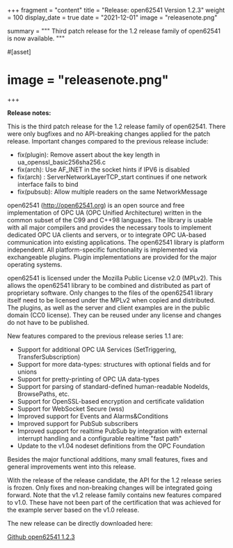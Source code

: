 +++
fragment = "content"
title = "Release: open62541 Version 1.2.3"
weight = 100
display_date = true
date = "2021-12-01"
image = "releasenote.png"

summary = """
Third patch release for the 1.2 release family of open62541 is now available.
"""


#[asset]
#  image = "releasenote.png"
+++


**Release notes:**

This is the third patch release for the 1.2 release family of open62541.
There were only bugfixes and no API-breaking changes applied for the patch release.
Important changes compared to the previous release include:

* fix(plugin): Remove assert about the key length in ua_openssl_basic256sha256.c
* fix(arch): Use AF_INET in the socket hints if IPV6 is disabled
* fix(arch) : ServerNetworkLayerTCP_start continues if one network interface fails to bind
* fix(pubsub): Allow multiple readers on the same NetworkMessage

open62541 (http://open62541.org) is an open source and free implementation of OPC UA (OPC Unified Architecture) written in the common subset of the C99 and C++98 languages. The library is usable with all major compilers and provides the necessary tools to implement dedicated OPC UA clients and servers, or to integrate OPC UA-based communication into existing applications. The open62541 library is platform independent. All platform-specific functionality is implemented via exchangeable plugins. Plugin implementations are provided for the major operating systems.

open62541 is licensed under the Mozilla Public License v2.0 (MPLv2). This allows the open62541 library to be combined and distributed as part of proprietary software. Only changes to the files of the open62541 library itself need to be licensed under the MPLv2 when copied and distributed. The plugins, as well as the server and client examples are in the public domain (CC0 license). They can be reused under any license and changes do not have to be published.

New features compared to the previous release series 1.1 are:

* Support for additional OPC UA Services (SetTriggering, TransferSubscription)
* Support for more data-types: structures with optional fields and for unions
* Support for pretty-printing of OPC UA data-types
* Support for parsing of standard-defined human-readable NodeIds, BrowsePaths, etc.
* Support for OpenSSL-based encryption and certificate validation
* Support for WebSocket Secure (wss)
* Improved support for Events and Alarms&Conditions
* Improved support for PubSub subscribers
* Improved support for realtime PubSub by integration with external interrupt handling and a configurable realtime "fast path"
* Update to the v1.04 nodeset definitions from the OPC Foundation

Besides the major functional additions, many small features, fixes and general improvements went into this release.

With the release of the release candidate, the API for the 1.2 release series is frozen. Only fixes and non-breaking changes will be integrated going forward. Note that the v1.2 release family contains new features compared to v1.0. These have not been part of the certification that was achieved for the example server based on the v1.0 release.

The new release can be directly downloaded here:

[Github open62541 1.2.3](https://github.com/open62541/open62541/releases/tag/v1.2.3)
